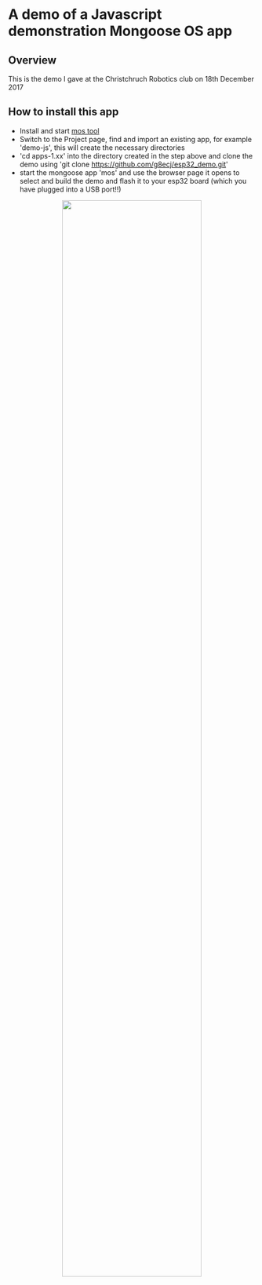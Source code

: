 # A demo of a Javascript demonstration Mongoose OS app

## Overview

This is the demo I gave at the Christchruch Robotics club on 18th December 2017

## How to install this app

- Install and start [mos tool](https://mongoose-os.com/software.html)
- Switch to the Project page, find and import an existing app, for example 'demo-js', this will create the necessary directories
- 'cd apps-1.xx' into the directory created in the step above and clone the demo using 'git clone https://github.com/g8ecj/esp32_demo.git'
- start the mongoose app 'mos' and use the browser page it opens to select and build the demo and flash it to your esp32 board (which you have plugged into a USB port!!)

<p align="center">
  <img src="https://mongoose-os.com/images/app1.gif" width="75%">
</p>
